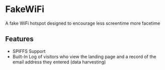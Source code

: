 # FakeWiFi
A fake WiFi hotspot designed to encourage less screentime more facetime

## Features
* SPIFFS Support
* Built-In Log of visitors who view the landing page and a record of the email address they entered (data harvesting)
